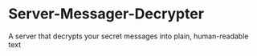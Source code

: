 # Server-Messager-Decrypter
A server that decrypts your secret messages into plain, human-readable text
